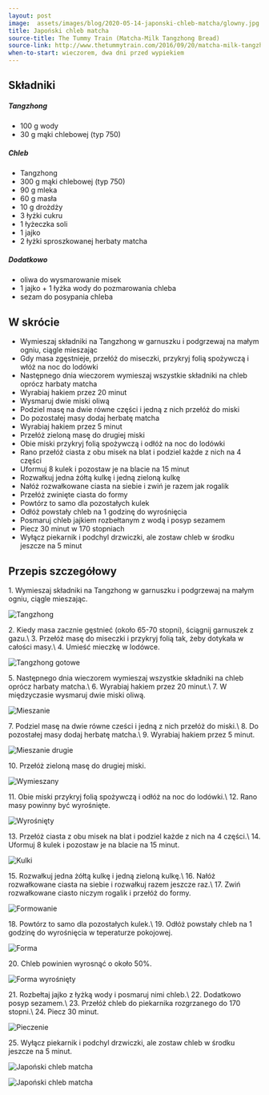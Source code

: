```yaml
---
layout: post
image:  assets/images/blog/2020-05-14-japonski-chleb-matcha/glowny.jpg
title: Japoński chleb matcha
source-title: The Tummy Train (Matcha-Milk Tangzhong Bread)
source-link: http://www.thetummytrain.com/2016/09/20/matcha-milk-tangzhong-bread-recipe/
when-to-start: wieczorem, dwa dni przed wypiekiem
---
```


## Składniki

##### Tangzhong

* 100 g wody
* 30 g mąki chlebowej (typ 750)

##### Chleb

* Tangzhong
* 300 g mąki chlebowej (typ 750)
* 90 g mleka
* 60 g masła
* 10 g drożdży
* 3 łyżki cukru
* 1 łyżeczka soli
* 1 jajko
* 2 łyżki sproszkowanej herbaty matcha

##### Dodatkowo

* oliwa do wysmarowanie misek
* 1 jajko + 1 łyżka wody do pozmarowania chleba
* sezam do posypania chleba

## W skrócie

* Wymieszaj składniki na Tangzhong w garnuszku i podgrzewaj na małym ogniu, ciągle mieszając
* Gdy masa zgęstnieje, przełóż do miseczki, przykryj folią spożywczą i włóż na noc do lodówki
* Następnego dnia wieczorem wymieszaj wszystkie składniki na chleb oprócz harbaty matcha
* Wyrabiaj hakiem przez 20 minut
* Wysmaruj dwie miski oliwą
* Podziel masę na dwie równe części i jedną z nich przełóż do miski
* Do pozostałej masy dodaj herbatę matcha
* Wyrabiaj hakiem przez 5 minut
* Przełóż zieloną masę do drugiej miski
* Obie miski przykryj folią spożywczą i odłóż na noc do lodówki
* Rano przełóż ciasta z obu misek na blat i podziel każde z nich na 4 części
* Uformuj 8 kulek i pozostaw je na blacie na 15 minut
* Rozwałkuj jedna żółtą kulkę i jedną zieloną kulkę
* Nałóż rozwałkowane ciasta na siebie i zwiń je razem jak rogalik
* Przełóż zwinięte ciasta do formy
* Powtórz to samo dla pozostałych kulek
* Odłóż powstały chleb na 1 godzinę do wyrośnięcia
* Posmaruj chleb jajkiem rozbełtanym z wodą i posyp sezamem
* Piecz 30 minut w 170 stopniach
* Wyłącz piekarnik i podchyl drzwiczki, ale zostaw chleb w środku jeszcze na 5 minut

## Przepis szczegółowy

1\. Wymieszaj składniki na Tangzhong w garnuszku i podgrzewaj na małym ogniu, ciągle mieszając.

![Tangzhong](/assets/images/blog/2020-05-14-japonski-chleb-matcha/tangzhong.jpg)

2\. Kiedy masa zacznie gęstnieć (około 65-70 stopni), ściągnij garnuszek z gazu.\\
3\. Przełóż masę do miseczki i przykryj folią tak, żeby dotykała w całości masy.\\
4\. Umieść mieczkę w lodówce.

![Tangzhong gotowe](/assets/images/blog/2020-05-14-japonski-chleb-matcha/tangzhong-gotowe.jpg)

5\. Następnego dnia wieczorem wymieszaj wszystkie składniki na chleb oprócz harbaty matcha.\\
6\. Wyrabiaj hakiem przez 20 minut.\\
7\. W międzyczasie wysmaruj dwie miski oliwą.

![Mieszanie](/assets/images/blog/2020-05-14-japonski-chleb-matcha/mieszanie.jpg)

7\. Podziel masę na dwie równe cześci i jedną z nich przełóż do miski.\\
8\. Do pozostałej masy dodaj herbatę matcha.\\
9\. Wyrabiaj hakiem przez 5 minut.

![Mieszanie drugie](/assets/images/blog/2020-05-14-japonski-chleb-matcha/mieszanie-drugie.jpg)

10\. Przełóż zieloną masę do drugiej miski.

![Wymieszany](/assets/images/blog/2020-05-14-japonski-chleb-matcha/wymieszany.jpg)

11\. Obie miski przykryj folią spożywczą i odłóż na noc do lodówki.\\
12\. Rano masy powinny być wyrośnięte.

![Wyrośnięty](/assets/images/blog/2020-05-14-japonski-chleb-matcha/wyrosniety.jpg)

13\. Przełóż ciasta z obu misek na blat i podziel każde z nich na 4 części.\\
14\. Uformuj 8 kulek i pozostaw je na blacie na 15 minut.

![Kulki](/assets/images/blog/2020-05-14-japonski-chleb-matcha/kulki.jpg)

15\. Rozwałkuj jedna żółtą kulkę i jedną zieloną kulkę.\\
16\. Nałóż rozwałkowane ciasta na siebie i rozwałkuj razem jeszcze raz.\\
17\. Zwiń rozwałkowane ciasto niczym rogalik i przełóż do formy.

![Formowanie](/assets/images/blog/2020-05-14-japonski-chleb-matcha/formowanie.jpg)

18\. Powtórz to samo dla pozostałych kulek.\\
19\. Odłóż powstały chleb na 1 godzinę do wyrośnięcia w teperaturze pokojowej.

![Forma](/assets/images/blog/2020-05-14-japonski-chleb-matcha/forma.jpg)

20\. Chleb powinien wyrosnąć o około 50%.

![Forma wyrośnięty](/assets/images/blog/2020-05-14-japonski-chleb-matcha/forma-wyrosniety.jpg)

21\. Rozbełtaj jajko z łyżką wody i posmaruj nimi chleb.\\
22\. Dodatkowo posyp sezamem.\\
23\. Przełóż chleb do piekarnika rozgrzanego do 170 stopni.\\
24\. Piecz 30 minut.

![Pieczenie](/assets/images/blog/2020-05-14-japonski-chleb-matcha/pieczenie.jpg)

25\. Wyłącz piekarnik i podchyl drzwiczki, ale zostaw chleb w środku jeszcze na 5 minut.

![Japoński chleb matcha](/assets/images/blog/2020-05-14-japonski-chleb-matcha/koniec.jpg)

![Japoński chleb matcha](/assets/images/blog/2020-05-14-japonski-chleb-matcha/koniec-drugi.jpg)
